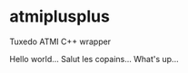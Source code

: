 atmiplusplus
============

Tuxedo ATMI C++ wrapper

Hello world... Salut les copains... What's up...
